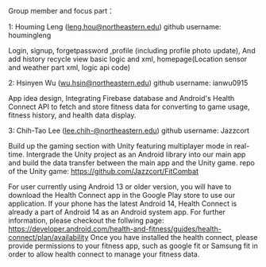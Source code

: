 Group member and focus part：

1: Houming Leng (leng.hou@northeastern.edu) github username: houmingleng

  Login, signup, forgetpassword ,profile (including profile photo update), And add history recycle view basic logic and xml, homepage(Location sensor and weather part xml, logic api code)

2: Hsinyen Wu (wu.hsin@northeastern.edu) github username: ianwu0915

  App idea design, Integrating Firebase database and Android's Health Connect API to fetch and store fitness data for converting to game usage, fitness history, and health data display. 

3: Chih-Tao Lee (lee.chih-@northeastern.edu) github username: Jazzcort

  Build up the gaming section with Unity featuring multiplayer mode in real-time. Intergrade the Unity project as an Android library into our main app and build the data transfer between the main app and the Unity game.
  repo of the Unity game: https://github.com/Jazzcort/FitCombat

For user currently using Android 13 or older version, you will have to download the Health Connect app in the Google Play store to use our application. If your phone has the latest Android 14, Health Connect is already a part of Android 14 as an Android system app. For further information, please checkout the follwing page:
https://developer.android.com/health-and-fitness/guides/health-connect/plan/availability
Once you have installed the health connect, please provide permissions to your fitness app, such as google fit or Samsung fit in order to allow health connect to manage your fitness data. 
